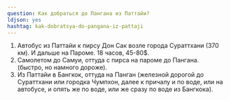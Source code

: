 ```yaml
---
question: Как добраться до Пангана из Паттайи?
ldjson: yes
hashtag: kak-dobratsya-do-pangana-iz-pattaji
---
```


1. Автобус из Паттайи к пирсу Дон Сак возле города Сураттхани (370 км). И дальше на Пароме. 18 часов, 45-80$.
2. Самолетом до Самуи, оттуда с пирса на пароме до Пангана. (быстро, но намного дороже).
3. Из Паттайи в Бангкок, оттуда на Панган (железной дорогой до Сураттхани или городка Чумпхон, далее к причалу и по воде, или на автобусе, и опять же по воде, или же сразу по воде из Бангкока).
